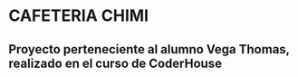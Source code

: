 # CAFETERIA CHIMI
## Proyecto perteneciente al alumno Vega Thomas, realizado en el curso de CoderHouse
